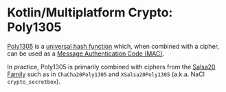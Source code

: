 # Kotlin/Multiplatform Crypto: Poly1305

[Poly1305][1] is a [universal hash function][2] which, when combined with a cipher,
can be used as a [Message Authentication Code (MAC)][3].

In practice, Poly1305 is primarily combined with ciphers from the
[Salsa20 Family][4] such as in `ChaCha20Poly1305` and `XSalsa20Poly1305`
(a.k.a. NaCl `crypto_secretbox`).

[1]: https://en.wikipedia.org/wiki/Poly1305

[2]: https://en.wikipedia.org/wiki/Universal_hashing

[3]: https://en.wikipedia.org/wiki/Message_authentication_code

[4]: https://cr.yp.to/snuffle/salsafamily-20071225.pdf

